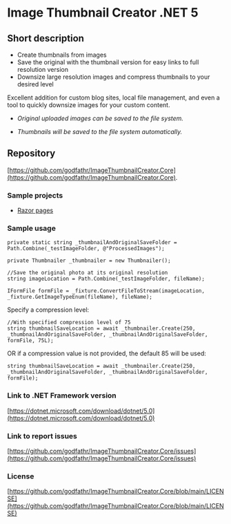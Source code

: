 # Image Thumbnail Creator .NET 5

## Short description
- Create thumbnails from images
- Save the original with the thumbnail version for easy links to full resolution version
- Downsize large resolution images and compress thumbnails to your desired level

Excellent addition for custom blog sites, local file management, and even a tool to quickly downsize images for your custom content.

- *Original uploaded images can be saved to the file system.* 

- *Thumbnails will be saved to the file system automatically.*

## Repository 
[https://github.com/godfathr/ImageThumbnailCreator.Core](https://github.com/godfathr/ImageThumbnailCreator.Core).


### Sample projects
- [Razor pages](https://github.com/godfathr/ImageThumbnailCreator.Core/tree/main/ImageThumbnailCreator.Core.RazorPages)

### Sample usage
```
private static string _thumbnailAndOriginalSaveFolder = Path.Combine(_testImageFolder, @"ProcessedImages");

private Thumbnailer _thumbnailer = new Thumbnailer();

```

```
//Save the original photo at its original resolution
string imageLocation = Path.Combine(_testImageFolder, fileName);

IFormFile formFile = _fixture.ConvertFileToStream(imageLocation, _fixture.GetImageTypeEnum(fileName), fileName);
```

Specify a compression level:
```
//With specified compression level of 75
string thumbnailSaveLocation = await _thumbnailer.Create(250, _thumbnailAndOriginalSaveFolder, _thumbnailAndOriginalSaveFolder, formFile, 75L);

```

OR if a compression value is not provided, the default 85 will be used:
```
string thumbnailSaveLocation = await _thumbnailer.Create(250, _thumbnailAndOriginalSaveFolder, _thumbnailAndOriginalSaveFolder, formFile);
```
### Link to .NET Framework version
[https://dotnet.microsoft.com/download/dotnet/5.0](https://dotnet.microsoft.com/download/dotnet/5.0)

### Link to report issues
[https://github.com/godfathr/ImageThumbnailCreator.Core/issues](https://github.com/godfathr/ImageThumbnailCreator.Core/issues)

### License
[https://github.com/godfathr/ImageThumbnailCreator.Core/blob/main/LICENSE](https://github.com/godfathr/ImageThumbnailCreator.Core/blob/main/LICENSE)
